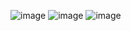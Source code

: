 ![image](https://github.com/user-attachments/assets/cb9c5c79-cbd4-44ae-8fc7-7cfbe3723159)
![image](https://github.com/user-attachments/assets/7bd96bf9-d4cf-4f19-9fea-c41ae9c0fae7)
![image](https://github.com/user-attachments/assets/ec5b3706-4da9-48ad-b3a8-917732d461fe)


